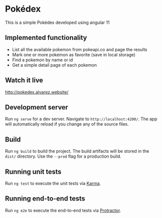 # Pokédex

This is a simple Pokédex developed using angular 11

## Implemented functionality

* List all the available pokemon from pokeapi.co and page the results
* Mark one or more pokemon as favorite (save in local storage)
* Find a pokemon by name or id
* Get a simple detail page of each pokemon

## Watch it live

http://pokedex.alvarez.website/

## Development server

Run `ng serve` for a dev server. Navigate to `http://localhost:4200/`. The app will automatically reload if you change any of the source files.

## Build

Run `ng build` to build the project. The build artifacts will be stored in the `dist/` directory. Use the `--prod` flag for a production build.

## Running unit tests

Run `ng test` to execute the unit tests via [Karma](https://karma-runner.github.io).

## Running end-to-end tests

Run `ng e2e` to execute the end-to-end tests via [Protractor](http://www.protractortest.org/).
